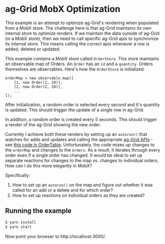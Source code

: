 ag-Grid MobX Optimization
=========================

This example is an attempt to optimize ag-Grid's rendering when populated from a MobX store. The challenge here is that ag-Grid maintains its own internal store to optimize renders. If we maintain the data outside of ag-Grid (in a MobX store), then we need to call specific ag-Grid apis to synchronize its internal store. This means calling the correct apis whenever a row is added, deleted or updated.

This example contains a MobX store called `OrderStore`. This store maintains an observable map of Orders. An `Order` has an `id` and a `quantity`. Orders themselves are observables. Here's how the `OrderStore` is initialized:

```ecmascript 6
orderMap = new observable.map([
    [1, new Order(1, 10)],
    [2, new Order(2, 20)],
    ...
]);
```

After initialization, a random order is selected every second and it's quantity is updated. This should trigger the update of a single row in ag-Grid.

In addition, a random order is created every 5 seconds. This should trigger a render of the ag-Grid showing the new order.

Currently I achieve both these renders by setting up an `autorun()` that watches for adds and updates and calling the appropriate [ag-Grid APIs](https://www.ag-grid.com/javascript-grid-data-update/#transactions) - see [this code in OrderTable](https://github.com/nareshbhatia/aggrid-mobx-optimization/blob/master/src/order-table.js#L16-L53). Unfortunately, the code mixes up changes to the `orderMap` and changes to the `orders`. As a result, it iterates through every order even if a single order has changed. It would be ideal to set up separate reactions for changes to the map vs. changes to individual orders. How can I do this more elegantly in MobX?

Specifically:

1. How to set up an `autorun()` on the map and figure out whether it was called for an add or a delete and for which order?
2. How to set up reactions on individual orders as they are created?

Running the example
-------------------
```bash
$ yarn install
$ yarn start
```

Now point your browser to http://localhost:3000/.
